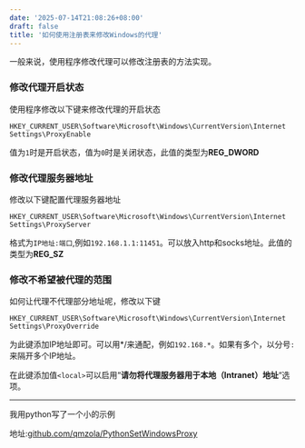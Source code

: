 ```yaml
---
date: '2025-07-14T21:08:26+08:00'
draft: false
title: '如何使用注册表来修改Windows的代理'
---
```


一般来说，使用程序修改代理可以修改注册表的方法实现。

### 修改代理开启状态

使用程序修改以下键来修改代理的开启状态  

```
HKEY_CURRENT_USER\Software\Microsoft\Windows\CurrentVersion\Internet Settings\ProxyEnable
```

值为`1`时是开启状态，值为`0`时是关闭状态，此值的类型为**REG_DWORD**

### 修改代理服务器地址

修改以下键配置代理服务器地址

```
HKEY_CURRENT_USER\Software\Microsoft\Windows\CurrentVersion\Internet Settings\ProxyServer
```

格式为`IP地址:端口`,例如`192.168.1.1:11451`。可以放入http和socks地址。此值的类型为**REG_SZ**  

### 修改不希望被代理的范围

如何让代理不代理部分地址呢，修改以下键

```
HKEY_CURRENT_USER\Software\Microsoft\Windows\CurrentVersion\Internet Settings\ProxyOverride
```

为此键添加IP地址即可。可以用*/来通配，例如`192.168.*`。如果有多个，以分号`:`来隔开多个IP地址。

在此键添加值`<local>`可以启用“**请勿将代理服务器用于本地（Intranet）地址**“选项。   

---


我用python写了一个小的示例  

地址:[github.com/qmzola/PythonSetWindowsProxy](https://github.com/qmzola/PythonSetWindowsProxy)
